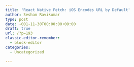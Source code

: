 ```yaml
---
title: 'React Native Fetch: iOS Encodes URL by Default'
author: Seshan Ravikumar
type: post
date: -001-11-30T00:00:00+00:00
draft: true
url: /?p=193
classic-editor-remember:
  - block-editor
categories:
  - Uncategorized

---
```

